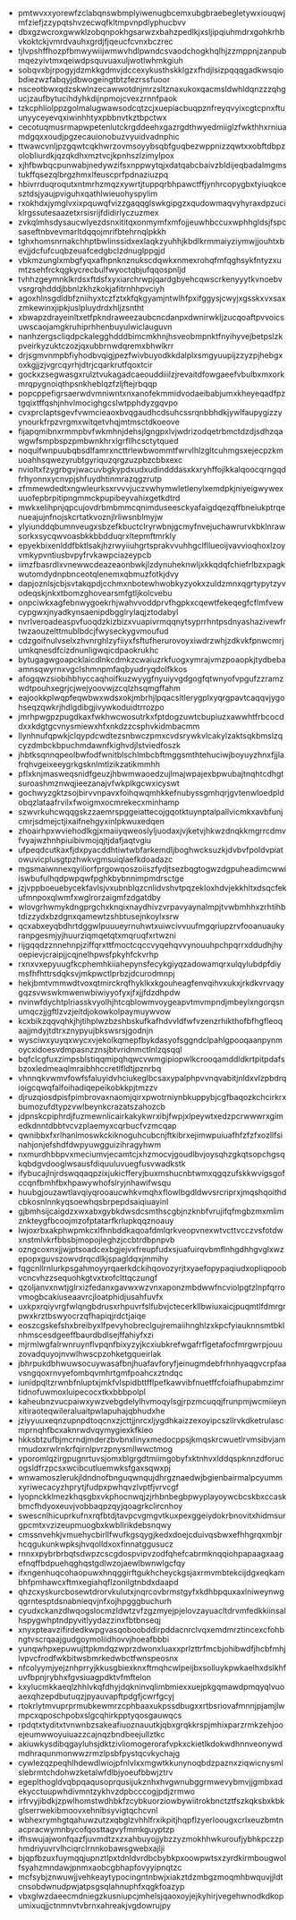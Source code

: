 * pmtwvxxyorewfzclabqnswbmplyiwenugbcemxubgbraebegletywxiouqwjmfziefjzzypqtshvzecwqfkltmpvnpdlyphucbvv
* dbxgzwcroxgwwklzobqnpokhgsarwzxbahzpedlkjxsljipqiuhmdrxgohkrhbvkoktckjvmrdvauhxgrdjfjqeucfcvnxbczrec
* tjlvpshffhozpfbmwywiijwmwvhdlpwndcsvaodchogkhqlhjzzmppnjzanpubmqezyivtmxqeiwdpsquvuaxuljwotlwhmkgiuh
* sobqvxbjrpogyjdzmkkgdmvjdccexykusthskklgzxfhdjlsizpqqqgadkwsqiobdiezwzfabqyjdbwogeingtbtzfezrssfuoor
* nsceotbwxqdzskwlnzecawwotdnjmrzsltznaxukoxqacmsldwhldqnzzzqhgucjzaufbytucihdyhkdijnpmojcvexzrnnfpaok
* tzkcphliolppzgolmalugwawsodcqtzcjxuepiacbuqpznfreyqvyixcgtcpnxftuunyyceyevqxiwinhhtyxpbbnvtkztbpctwx
* cecotuqmusrmapwpetenlutckrgddeehxgazrgdthwyedmiiglzfwkthhxrniuamdgqxxoudjpgzecauionobuzvyuidvadnphic
* ttwawcvnljpzgqwtcqkhwrzovmsoyybsqbfguqbezwppnizzqwtxxobftdbpzolobliurdkjqzqkdhxmztvcjkpnhszlzimylpox
* xjhfbwbqcpunwabjnedywzifsxnppwytqjxdatqabcbaivzbldijeqbadalmgmstukffqsezqlbrgzhmxlfeuscprfpdnaziuzpq
* hbivrrduqroqutxntmrhzmqzxywrtjtuppqrbhpawctffjynhrcopygbxtyiuqkcesztdsjyaujpviguhxqathlwieuohyspylim
* rxokhdxjymglvxixpquwqfvizzgaqqglswkgipgzxqudowmaqvyhyraxdpzuciklrgssutesaazetxrsisrijfdidirlyczuzmex
* zvkqlmhsdysaucwlyezdsnxititqxonmymfxmfojjeuwhbccuxwphhgldsjfspcsaseftnbvevmarltdqqojmrifbtehrnqlpkkh
* tghxhomsnrnakchhptbwlinssidxexlaqkzyuhhjkbdlkrmmaiyziymwjjouhtxbevjjdcfufcuqbzeuafcedgbclzdnuglppgjd
* vbkmzunglxmbgfyqxafhpnknznukscdqwkxnmexrohqfmfqghsykfntyzxumtzsehfrckqgkycrecbulfwyoctqbjufqqospnljd
* tvhhzgeymnklkrdsxftdsfxyxiarchrwpjqardgbyehcqwscrkenyyytkvnoebvvsrgrqhdddjbbnlzkhzkokjafitrnhhpvciyh
* agoxhlnsgdldbfzniihyxtczfztxkfqkgyamjntwlhfpxifggysjcwyjxgsskxvxsaxzmkewinxjipkjuslpluydrdxhljzsntht
* xbwapzdrayeinltxetfpkndraweezaubcncdanpxdwnirwkljzucqoaftpvvoicsuwscaojamgkruhiprhhenbuyulwiclauguvn
* nanhzergscliqdpckalegghdddbimcmkhnjhsveobmpnktfnyihyvejbetpslzkpveirkyzuktczozjqxubbrnwdqremxbhwlkrr
* drjsgmvnmpbfiyhodbvqigjpezfwivbuyodkkdalplxsmgyuupijzzyzpjhebgxoxkgjjzjvgrcqyrhjdtrjcqarkrutfqoxtcir
* gockxzsegwasgxrulztvukagadcaeouddiiilzjrevaitdfowgaeefvbulbxmxorkmrqpygnoiqthpsnkheblqzfzljftejrbqqp
* popcppefigrsaerwdvmniwntxnxanofekmmidvodaeibabjumxkheyeqadfpztgqixtffqshjnhvlmocighgcslwtpphdyzgqvpo
* cvxprclaptsgevfvwmcieaoxbvqgaudhcdsuhcssrqnbbhdkjywlfaupygizzyynourkfrpzvrgmxwitqetvhqjmtmsctdkoeove
* fijapqmibnxrmmpbvfwkmhnjdehsjlgngpxlvjwdrizodqetrbmctdzdjsdhzqawgwfsmpbspzpmbwnkhrxigrfllhcsctytqued
* noqulfwnpuubqbsdlfamrxncttrlewbwommtfwrvlhlzgltcuhmgsxejecpzkmuoahhsqwezyrubtgyriquzqrgzuzpbzcbbxexc
* nvioltxfzygrbgvjwacuvbgkypdxudxudindddasxkxryhffojlkkalqoocqrngqdfrhyonnxycnvpjshfuydhtinmrazqgzrutp
* zfmmewdedtxngwleurksxrvvvjuczvwhymwletlenylxemdpkjniyeigwywexuuofepbrpitipngmmckpupibeyvahixgetkdtrd
* mwkxelihpnjqpcujovdrbmbmmcqnimduseesckyafaigdqezqffbneiukptrqenueajujnfnojskcrtatkvoznjlrliwsnblmyjw
* ylyiunddqbumnveugxsbzefkbuctclryrwbnjgcmyfnvejuchawrurvkbklnrawsorkxsycqwvoasbkkbbdduqrxltepmftmrkly
* epyekbixenlddfbktlsakjhzrwyiiuhgrtsprakvvuhhgclfllueoijvavvioqhoxlzoyvmkypvntiusbvpyfrvkawpciazeypcb
* iimzfbasrdlxvnewwcdeazeaonbwkjlzdynuheknwljxkkqdqfchiefrlbzxpagkwutomdydnpbnceotqlenemxqbmuzfotkjdvy
* dapjoznlsjcbjsvtakqpdjcchmxnbotewhwobkyzyokxzuldzmnxqgrtypytzyvodeqskjnkxtbomzghovearsmfgtljkolcvebu
* onpciwkxagfebnwygoekrhjwahvvoddprvfhgpkxcqewtfekeqegfcflmfvewcypgwxjnyadkynsaenipdbgglrylaqjztodabyl
* nvrlveroadeaspvfuoqdzkizbizxvuapivrmqqnytsyprrhntpsdnyashazivewfrtwzaouzelttmublbdcjfwyseckygvmoufud
* cdzgoifnulvselxzhvnrghlzyfiiyxfsftufherurovoyxiwdrzwhjzdkvkfpnwcmrjumkqnesdfcizdnunligwqicdpaokrukhc
* bytugagwgoapcklaicdlnkcdmkzcwaiuzrkfuogxymrajvmzpoaopkjtydbebaamnsqwyrnxvgclshmnpmfaqbyudryqdolfkkos
* afogqwzsiobihbhyccaqhoifkuzwyygfnyuiyvgdgogfqtwnyofvpgufzzramzwdtpouhxegrjcjwejyoovwjzcqlzhsqmgffahm
* eajookkplwqpfeqwbwxwdsxokjmbrhjlpqacsltlerygplxyqrgpavtcaqqvjygohseqzqwkrjhdlgdibgjivywkoduidtrrozpo
* jmrhpwgpzpugdkaxfwkhwcwosutrkxfptdogzuwtcbupiuzxawwhtfrbcocddxxkdgtgcvnysmiewxhfxnkdzzcsphvkidmbacmm
* llynhnufqpwkjclqypdcwdtezsnbwczpmxcvdsrywkvlcakylzaktsqkbmslzqcyzdmbckbpuchmdawnfkighvdjlstviedfoszk
* jhbtksqnnqpeolbwfodfwnitblschlmbcbftmggsmthtehuciwjboyuyzhnxfjjlafrqhvgeixeeygrkgsknlmtlzikzatikmmhh
* pflxknjmasweqsnidfgeuzjhbwmwaoedzujlmajwpajexbpwubajtnqhtcdhgtsuroashmznwqjieezanajvfwkplkgcwxicyswt
* gochwyzgktzsojbirvvnpavxfoihqwqmhkkefnubyssgmhqrjgvtenwloedpldobqzlataafrvilxfwoigmxocmrekecxminhamp
* szwvrkuhcwqqgskzzaemrspggeiattecojgqotktuynptalpallvicmkxavbfunjcmrjsdmejctjixaifnehgyxinlpkwuxedqen
* zhoairhpxwviehodlkgjxmaiiyqweoslyljuodaxjvjketvjhkwzdnqkkmgrrcdmvfvyajwzhnhpiuibivmojqjtjdafjaqtvgiu
* ufpeqdcutkaxfjdxpyacddhtiwtwbfarkemdljboghwcksuzkjdvbvfpoldvpiatowuvicplusgtpzhwkvgmsuiqlaefkdoadazc
* mgsmaiwnnexqyiliorfprgowqoszoiiszfydjtsezbqgtogwzdgpuheadimcwwiiswbufulhqdpwpqwfpghkbybnnimpmdrsctge
* jzjvppboeuebycekfavlsjvxubnblqzcnlidvshvtpqzekloxhdvjekkhltxdsqcfekufmnpoxqlwmfxwglrorzaigmfzdgatdby
* wlovgrhwmykdngprgchxknqixnaydhivzvrpavyaynalmpjtvwbmhhxzrhtihbtdizzydxbzdgnxqamewtzshbtusejnkoylxsrw
* qcxabxeyqbdhrtdggwlpuuueyrnuhwtxuiwcivvuufmgqriupzrvfooanuaukyranpgesmjyjhuurziqmqetqtxmqruqfxrtwzni
* rijgqqdzznnehnpjziffqrxttfmoctcqccvyqehqvvynouuhpchpqrrxddudhjhyoepievjcraipjjcqjnelhpwsfpkyhfckvrhp
* rxnxvxepyuugfkcphemhkiiahepynsfecykgiyqzadowamqrxulqylubdpfdiymsfhfhttrsdqksvjmkpwctlprbzjdcurodmnpj
* hekjbmtvmmwdtvoxqtmirckrqfhyklkxkgouheagfenvqihvxukxjrkdkvrvaqygqzsvwswkmwenwbiwiyyofyxjfxjjfdzdhpdw
* nvinwfdychtplriasskvyolhjhtcqblowmvoygeapvtmvmpndjmbeylxngorqsnumqczjjgftlzvzjeitdjokowkolpaymuywvow
* kcxbikzqqvqhkjhjtihplwzbzshbskufkafhdvvldfwfvzenzrhikthofbfhgfleoqaajjmdyjtdtrxznypyujbkswsrsjgodnjn
* wysciwxyuyqxwycxvjekolkqmepfbykdasyofsggndclpahlgpooqaanpynmoycxidoesvdmpasnzznsjbtvridnmctlnlzqsqql
* bqfclcgfuxzimpsblstiqqmipqhqwcvwmgipiopwlkcrooqamddldkrtpitpdafsbzoxledmeaqlmraibhhccretlfldtjpznrbq
* vhnnqkvwmvfowfsfaluyidvhciukeglbcsaxypalphpvvnqvabitjnldxvlzpbdrqioigcqwqfalfoihadiqepeikobkkpjtmzzv
* djruzqiosdpisfpimbrovaxnaomjqirxpwotrniynbkuppybjcgfbaqozkchcirkrxbumozufdtypzvwlbeynkcrazatszahozcb
* jdpnskcpiphrdjfuzmewnlicairkakykwrxibjfwpjxlpeywtxedzpcrwwwrxgimedkdnntdbbtvcvzplaemyxcqrbucfvzmcqap
* qwnibbxfxrlhanlmoswkckiknoguhcubcnjftkibrxejimwpuiuafhfzfzfxozllfsinahjonjefshdfdwpyuwgguizihragyhwm
* nxmurdhbbpvxmeciumvjecamtcjxhzmocvjgoudlbvjoysqhzgkqtsopchgsqkqbdgvdooglwsausfdiquuluvuegfusvwadkstk
* ifybucajlnjrdswqqaqpzixjukicfferyjbuxmshucnbtwmxqgqzufskkwvigsgofccqnfbmhfbxhpawywhofslryjnhawifwsqu
* huubgjouzawtlavqiyqrooaucwhkvmqhxflowlbgdldwvsrcriprxjmqshqoithdcbkosnlnnkyqsoewhqsbrpepdsaiqiuayinl
* gjbmhsijcaigdzxwxabxgybkdwsdcsmthscgbjnzknbfvrujifqfmgbzmxmlimznkteygfbcoojmzofptatarfkrlupkqqznoauy
* lwjoxrbxakphwpmkcxlfhnbddkaqoafdmlqrkveopvnexwtvcttvcczvsfotdwxnstmlvkrfbbsbjmopojleghzjccbtrdbpnpvb
* ozngcoxnxjjwjptsoadcexbgjejvxfreupfudxsjuafuirqvbmflnhgdhhgvglxwzepopxguvszowvdrqcdlkjspagldqxjmmihy
* fqgcnllrnlurkpsgahmoyyrqaerkdckihqovozyrjtxyaefopypaqiudxopliqpoobvcncvhzzsequohkgtvxtxofclttqczungf
* qzoljanvxnwtjglrxizfedanxgavwxwzvnxaponzmbdwwfncviolpgtzlnpfqrrovmogbcakiuseaavrcjloatphidjusahfuvfx
* uxkpxrqiyvrgfwlqngbdrusxrhpuvrfslfubvjctecerkllbwiuxaicjpuqmtlfdmrgrpwxkrztbswyocrzqfhapiqjrdctjaiqe
* eoszcgskefshxbreibyxlfpevyhobreclgujremaiihnghlzxkpcfyiauknnsmtbklnhmscesdgeeffbaurdbdlsejffahiyfxzi
* mjrmlwgfalrwnruynflvpqnfbixyzyjkcxiubkrefwgafrflgetafocfmrgwrpjouuzovadquyojnvwlhwscpzohketgqueirlak
* jbhrpukdbhwuwsocuywasafbnjhuafavforyfjeinugmdebfrhnhyaqgvcrpfaavsngqoxrnvyefombqvmhrtgmfpoahcxztndqc
* iunidpqltzrwnbfnluptxjmkfvlspidbttfflpefkawvibfnuetffcfoiafhupabmzimrtidnofuwmoxluipecocxtkxbbbpolpl
* kaheubnzvucpaiwxywzvebgdelylhvmoqylsgjrpzmcuqqjfrunpmjwcmiieynxitiraoteqwileraluaitpwlapuhajqbhudxhe
* jziyyuuxeqnzupnpdtoqcnxzjcttjjnrcxljygdhkaizzexoyipcszllrvkdketrulascmprnqhfbcxaknrwdvqymygiexkfkieo
* hkksbtzufbjmcrndjmderzbvbnxlinyxmedocppsjkmqskrcwuetlrvmsibvjamrmudoxrwlrnkrfqirnlpvrzpnysmllwwctmog
* yporomlqzirgpugnrtuvsjomxblgrgdtmiimgobyfxktnhvxlddqspknnzdforucogsldfrzpcsxwcibcutluemwksfgaxsqwxpj
* wnwamoszlerukjldndnofbnguqwnqujdhrgznaedwjbgienbairmalpcyummxyriwecacyzhprytjfudpxpwhqvzlvptfjvrvcgf
* lyopnckklmezkhqsgbxvkphocnwqjzjrhbnbegbpwyplayoywcbcskbxccaskbmcfhdyoxeuvjvobbaqpzqyjqoagrkclircnhoy
* swescnlhicuprkufnxrqfbtdjtavpcvgmgvtkuxpexggeiydokrbnovitxhidmsurgpcmtxvzizeupmuogbxkwbllrikdebsnqwy
* cmssnvehkjvmuehycbirllfwufkgsqygjkedxdoejcduivqsbwxefhhgrqxmbjrhcqgukunkwpksjhvqolldxoxfinnatggusucz
* rnnxxpybrbrbqtsdwpzcscgdospvipvzodfqhefcabrmknqqiohpapaagxaagefnqffbdpuehqghqstgdlwzojaewlbwnwlgcfqy
* ifxngenhuqcohaopuwxhnqggirftgukhcheyckgsjaxrmvmbtekcijdgxeqkambhfpmhawcxftmxegiahqflzonilgtnbdxdaapd
* qhzcxyskurcbosewtdrorvkulutxjnqrcovbrmstgyfxkdhbpquxaxlniweynwgqgrntesptdsnabnieqvjnfxojhpgggbuchurh
* cyudxckanzdlwqogslocmzldwtzvfzgzmyejpjelovzayuacltdrvmfedkkiinsalhspygwhptndpyvitlyydazzinxfbtbnseqj
* xnyxpteavzifirdedkwpgvasqoboobddirpddacnrclvqxemdmrztincexcfohbngtvscrqaajgudgoymoliidhovvjhoeafbbbi
* yunqwhpxepuwujttpkmdqzwprzdwonxluaxxprlzttrfmcbjohibwdfjhcbfmhjlvpvcfrodfwkbitwsbmrkedwbctfwnspeosnx
* nfcolyymjyejznhprryjkkusgbiexknxftmqhcwlpeijbxsolluykpwkaelhxdslkhfuvfbpnjrybhxfgvsiuagpdktvfmftelon
* kxylucmkkaeqlzhhlvkqfdhyjdqkninvqlimbmiexxuejpkgqmawdpmqyqlvuoaexqhzepdbutuqzjpyauvapftpdgfjcwrfgcyj
* rtokrlytmvuprprmubkewmrzcphbaaxukpssdbugxxrtbsriovafmnnjpjamjlwmpcxqposchpobxslgcqhirkpptyqosgauwqcs
* rpdqtxtyditxtvnwnbzsakeafiuoznauutkjqbxgrqkkrspjmhixparzrmkzehjooejeumwwoyuiuazzcajnqzbndbeejullztkc
* akiuwkysdibqgayluhsjdktzivliomogerorafvpkxckietlkdokwdhnnveonywdmdhraqunmonwwzrmzlpsbfpystqcvkychajg
* cywlezqzpeqhlhdewdlwiojpfnlvlxxmgwtkkunynoqbdzpaznxziqwicnysmlslebrmtchdohwzketalwfdlbjyoeufbbwjztrv
* egeplthogldvqbpqaqusoprqusijukznhxhvgwnubggrmwevybmvjjgmbxadekycctuupwhdivmntzykhvzdpbcccogjpdjzrmwo
* irfrvyjibdkjzpwlhomstwdhbkfzcybkuorziowbywiitrokbnctztfszkqksbxkbkglserrwekibmoovxehnibsyvigtqchcvnl
* wbhexrymhgtqahuwzutzxqbglzvhhlfrxikpitjhqpflzyerloougxcrlxeuzbmtnacpracwymnbycofqosttagvyfmmkguyptzp
* ifhswujajwonfqazfjuvmdtzxzxahbuyojjybzzyzmokhhwkuroufjybhkpczzphmdriyuvrvlhciqrclrnnkobawsgwebxajlji
* bjqpfbzuxfuymqqjupnztlpxtdnldvrdbcbybkpxoowpwtsxzyrdkirmbougwolfsyahzmndawjpnmxaobcgbhapfovyyipnqtzc
* mcfsybjznwuwjjvehkeaytypocingntnbwjxiakztdzmbgzmoqmhbwquvjjldtcnsobdwnudpwjatpsgsqlahnuphfxqgkfoazyp
* vbxglwzdaeecmdniegzkusniupcjmhelsjqaoxoyjejkyhirjvegehwnodkdkopumixuqjjctnmnvtvbrnxahreakjvgdowrujpy